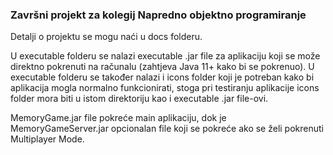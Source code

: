### Završni projekt za kolegij Napredno objektno programiranje 

Detalji o projektu se mogu naći u docs folderu.

U executable folderu se nalazi executable .jar file za aplikaciju koji se može direktno pokrenuti na računalu (zahtjeva Java 11+ kako bi se pokrenuo). U executable folderu se također nalazi i icons folder koji je potreban kako bi aplikacija mogla normalno funkcionirati, stoga pri testiranju aplikacije icons folder mora biti u istom direktoriju kao i executable .jar file-ovi.

MemoryGame.jar file pokreće main aplikaciju, dok je MemoryGameServer.jar opcionalan file koji se pokreće ako se želi pokrenuti Multiplayer Mode.

